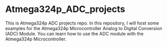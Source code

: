 # Atmega324p_ADC_projects
This is Atmega324p ADC projects repo.
In this repository, I will host some examples for the Atmega324p Microcontroller Analog to Digital Conversion (ADC) Module. You can learn how to use the ADC module with the Atmega324p Microcontroller. 
